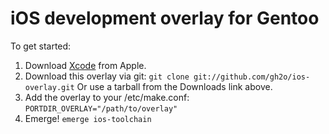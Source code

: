 # iOS development overlay for Gentoo
To get started:
1. Download [Xcode](http://developer.apple.com/xcode/) from Apple.
2. Download this overlay via git:
   ```git clone git://github.com/gh2o/ios-overlay.git```
   Or use a tarball from the Downloads link above.
3. Add the overlay to your /etc/make.conf:
   ```PORTDIR_OVERLAY="/path/to/overlay"```
4. Emerge!
   ```emerge ios-toolchain```
